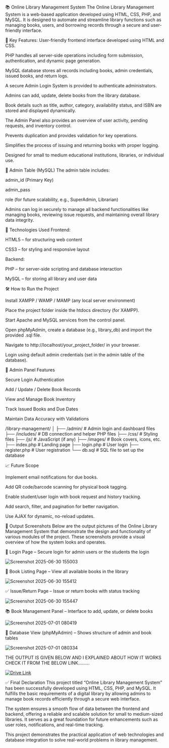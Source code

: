 📚 Online Library Management System
The Online Library Management System is a web-based application developed using HTML, CSS, PHP, and MySQL. It is designed to automate and streamline library functions such as managing books, users, and borrowing records through a secure and user-friendly interface.

🔧 Key Features:
User-friendly frontend interface developed using HTML and CSS.

PHP handles all server-side operations including form submission, authentication, and dynamic page generation.

MySQL database stores all records including books, admin credentials, issued books, and return logs.

A secure Admin Login System is provided to authenticate administrators.

Admins can add, update, delete books from the library database.

Book details such as title, author, category, availability status, and ISBN are stored and displayed dynamically.

The Admin Panel also provides an overview of user activity, pending requests, and inventory control.

Prevents duplication and provides validation for key operations.

Simplifies the process of issuing and returning books with proper logging.

Designed for small to medium educational institutions, libraries, or individual use.

📁 Admin Table (MySQL)
The admin table includes:

admin_id (Primary Key)

admin_pass

role (for future scalability, e.g., SuperAdmin, Librarian)

Admins can log in securely to manage all backend functionalities like managing books, reviewing issue requests, and maintaining overall library data integrity.

🚀 Technologies Used
Frontend:

HTML5 – for structuring web content

CSS3 – for styling and responsive layout

Backend:

PHP – for server-side scripting and database interaction

MySQL – for storing all library and user data

🛠️ How to Run the Project

Install XAMPP / WAMP / MAMP (any local server environment)

Place the project folder inside the htdocs directory (for XAMPP).

Start Apache and MySQL services from the control panel.

Open phpMyAdmin, create a database (e.g., library_db) and import the provided .sql file.

Navigate to http://localhost/your_project_folder/ in your browser.

Login using default admin credentials (set in the admin table of the database).

👤 Admin Panel Features

Secure Login Authentication

Add / Update / Delete Book Records

View and Manage Book Inventory

Track Issued Books and Due Dates

Maintain Data Accuracy with Validations

/library-management/
│
├── /admin/         # Admin login and dashboard files
├── /includes/      # DB connection and helper PHP files
├── /css/           # Styling files
├── /js/            # JavaScript (if any)
├── /images/        # Book covers, icons, etc.
├── index.php       # Landing page
├── login.php       # User login
├── register.php    # User registration
└── db.sql          # SQL file to set up the database

📈 Future Scope

Implement email notifications for due books.

Add QR code/barcode scanning for physical book tagging.

Enable student/user login with book request and history tracking.

Add search, filter, and pagination for better navigation.

Use AJAX for dynamic, no-reload updates.

📸 Output Screenshots
Below are the output pictures of the Online Library Management System that demonstrate the design and functionality of various modules of the project. 
These screenshots provide a visual overview of how the system looks and operates.

🔐  Login Page – Secure login for admin users or the students  the login 

 ![Screenshot 2025-06-30 155003](https://github.com/user-attachments/assets/c912fae0-6911-4b7d-bac1-3882fd7db73d)
 

 📄 Book Listing Page – View all available books in the library

 ![Screenshot 2025-06-30 155412](https://github.com/user-attachments/assets/18a22199-03e3-4ed5-baf0-6f24bf8056db)

  
 ✅ Issue/Return Page – Issue or return books with status tracking

![Screenshot 2025-06-30 155447](https://github.com/user-attachments/assets/9ed24912-0c1c-4544-864f-815da112f2db)


📚 Book Management Panel – Interface to add, update, or delete books

![Screenshot 2025-07-01 080419](https://github.com/user-attachments/assets/7e6ec250-c993-4a22-a496-21e81480c4c6)


🧾 Database View (phpMyAdmin) – Shows structure of admin and book tables

![Screenshot 2025-07-01 080334](https://github.com/user-attachments/assets/306ea42c-757a-4ea0-a72c-d1ba634f1fc8)

THE OUTPUT IS GIVEN BELOW AND I EXPLAINED ABOUT HOW IT WORKS CHECK IT FROM THE BELOW LINK.........

[![Drive Link](https://img.shields.io/badge/Download-GoogleDrive-green?logo=google-drive)](https://drive.google.com/file/d/1KpMWDqUw5yzES7to6aUVnCWq8SdVs0lB/view?usp=drive_link)

✅ Final Declaration
This project titled “Online Library Management System” has been successfully developed using HTML, CSS, PHP, and MySQL. It fulfills the basic requirements of a digital library by allowing admins to manage book records efficiently through a secure web interface.

The system ensures a smooth flow of data between the frontend and backend, offering a reliable and scalable solution for small to medium-sized libraries. It serves as a great foundation for future enhancements such as user roles, notifications, and real-time tracking.

This project demonstrates the practical application of web technologies and database integration to solve real-world problems in library management.


